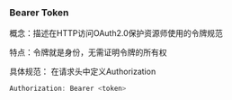 ### Bearer Token

概念：描述在HTTP访问OAuth2.0保护资源师使用的令牌规范

特点：令牌就是身份，无需证明令牌的所有权

具体规范： 在请求头中定义Authorization

```js
Authorization: Bearer <token>

```